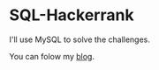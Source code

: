 # SQL-Hackerrank


I'll use MySQL to solve the challenges.

You can folow my [blog](http://sarwar05.blogspot.com/search/label/SQL).
